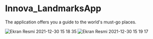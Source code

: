 # Innova_LandmarksApp
The application offers you a guide to the world's must-go places.



![Ekran Resmi 2021-12-30 15 18 35](https://user-images.githubusercontent.com/20724649/147751411-fa4e2872-b440-4d5c-ba90-896825aa0dc5.png)
![Ekran Resmi 2021-12-30 15 19 17](https://user-images.githubusercontent.com/20724649/147751417-6d8ca94c-c590-4313-aee8-c4dee729f2cc.png)
